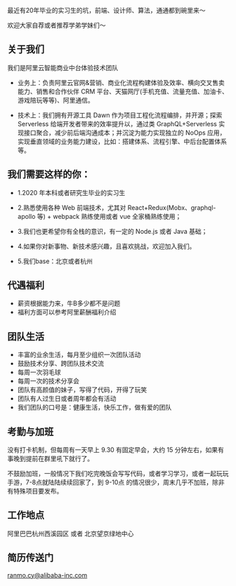 最近有20年毕业的实习生的坑，前端、设计师、算法，通通都到碗里来～

欢迎大家自荐或者推荐学弟学妹们～

## 关于我们

我们是阿里云智能商业中台体验技术团队

- 业务上：负责阿里云官网&营销、商业化流程构建体验及效率、横向交叉售卖能力、销售和合作伙伴 CRM 平台、天猫网厅(手机充值、流量充值、加油卡、游戏陪玩等等)、阿里通信。

- 技术上：我们拥有开源工具 Dawn 作为项目工程化流程编排，并开源；探索 Serverless 给端开发者带来的效率提升以，通过类 GraphQL+Serverless 实现接口聚合，减少前后端沟通成本；并沉淀为能力实现独立的 NoOps 应用，实现垂直领域的业务能力建设，比如：搭建体系、流程引擎、中后台配置体系等。

## 我们需要这样的你：

- 1.2020 年本科或者研究生毕业的实习生

- 2.熟悉使用各种 Web 前端技术，尤其对 React+Redux(Mobx、graphql-apollo 等) + webpack 熟练使用或者 vue 全家桶熟练使用；

- 3.我们也更希望你有全栈的意识，有一定的 Node.js 或者 Java 基础；

- 4.如果你对新事物、新技术感兴趣，且喜欢挑战，欢迎加入我们。

- 5.我们base：北京或者杭州

## 代遇福利

- 薪资根据能力来，牛B多少都不是问题
- 福利方面可以参考阿里薪酬福利介绍

## 团队生活

- 丰富的业余生活，每月至少组织一次团队活动
- 鼓励技术分享、跨团队技术交流
- 每周一次羽毛球
- 每周一次的技术分享会
- 团队有高颜值的妹子，写得了代码，开得了玩笑
- 团队有人过生日或者周年都会有活动
- 我们团队的口号是：健康生活，快乐工作，做有爱的团队

## 考勤与加班

没有打卡机制，但每周有一天早上 9.30 有固定早会，大约 15 分钟左右，如果有事晚到提前在群里吼下就行了。

不鼓励加班，一般情况下我们吃完晚饭会写写代码，或者学习学习，或者一起玩玩手游，7-8点就陆陆续续回家了，到 9-10点 的情况很少，周末几乎不加班，除非有特殊项目要发布。


## 工作地点

阿里巴巴杭州西溪园区 或者 北京望京绿地中心

## 简历传送门

[ranmo.cy@alibaba-inc.com](mailto:ranmo.cy@alibaba-inc.com)
